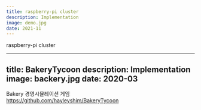 ```yaml
---
title: raspberry-pi cluster
description: Implementation
image: demo.jpg
date: 2021-11
---
```


raspberry-pi cluster


---
title: BakeryTycoon
description: Implementation
image: backery.jpg
date: 2020-03
---

Bakery 경영시뮬레이션 게임
<br>https://github.com/hayleyshim/BakeryTycoon